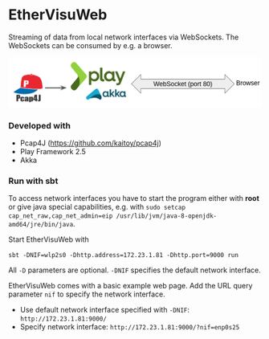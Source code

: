 # EtherVisuWeb

Streaming of data from local network interfaces via WebSockets. The WebSockets can be consumed by e.g. a browser.

![Schema](docs/schema.png)

### Developed with
* Pcap4J (https://github.com/kaitoy/pcap4j)
* Play Framework 2.5
* Akka

### Run with sbt

To access network interfaces you have to start the program either with **root** or give java special capabilities, e.g. with `sudo setcap cap_net_raw,cap_net_admin=eip /usr/lib/jvm/java-8-openjdk-amd64/jre/bin/java`.

Start EtherVisuWeb with

    sbt -DNIF=wlp2s0 -Dhttp.address=172.23.1.81 -Dhttp.port=9000 run

All `-D` parameters are optional. `-DNIF` specifies the default network interface. 

EtherVisuWeb comes with a basic example web page. Add the URL query parameter `nif` to specify the network interface.

* Use default network interface specified with `-DNIF`: `http://172.23.1.81:9000/`
* Specify network interface: `http://172.23.1.81:9000/?nif=enp0s25`

